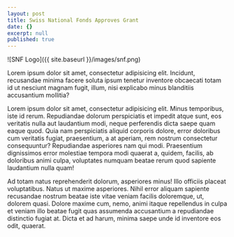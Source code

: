 ```yaml
---
layout: post
title: Swiss National Fonds Approves Grant
date: {}
excerpt: null
published: true
---
```


![SNF Logo]({{ site.baseurl }}/images/snf.png)

Lorem ipsum dolor sit amet, consectetur adipisicing elit. Incidunt, recusandae minima facere soluta ipsum tenetur inventore obcaecati totam id ut nesciunt magnam fugit, illum, nisi explicabo minus blanditiis accusantium mollitia?

Lorem ipsum dolor sit amet, consectetur adipisicing elit. Minus temporibus, iste id rerum. Repudiandae dolorum perspiciatis et impedit atque sunt, eos veritatis nulla aut laudantium modi, neque perferendis dicta saepe quam eaque quod. Quia nam perspiciatis aliquid corporis dolore, error doloribus cum veritatis fugiat, praesentium, a at aperiam, rem nostrum consectetur consequuntur? Repudiandae asperiores nam qui modi. Praesentium dignissimos error molestiae tempora modi quaerat a, quidem, facilis, ab doloribus animi culpa, voluptates numquam beatae rerum quod sapiente laudantium nulla quam! 

Ad totam natus reprehenderit dolorum, asperiores minus! Illo officiis placeat voluptatibus. Natus ut maxime asperiores. Nihil error aliquam sapiente recusandae nostrum beatae iste vitae veniam facilis doloremque, ut, dolorem quasi. Dolore maxime cum, nemo, animi itaque repellendus in culpa et veniam illo beatae fugit quas assumenda accusantium a repudiandae distinctio fugiat at. Dicta et ad harum, minima saepe unde id inventore eos odit, quaerat.